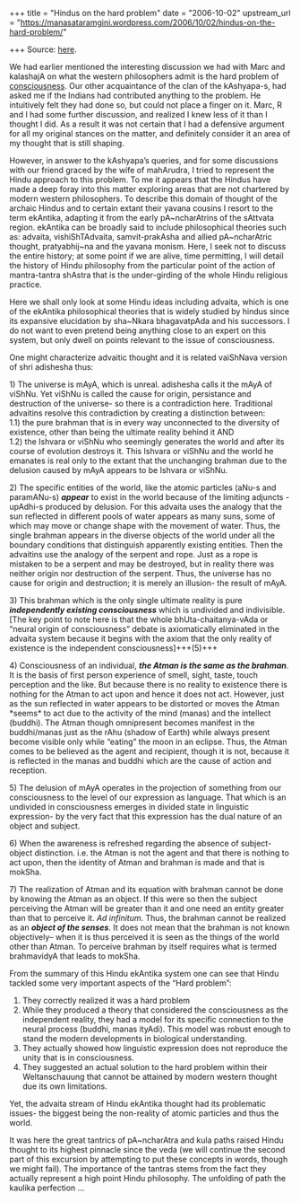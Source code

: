 +++
title = "Hindus on the hard problem"
date = "2006-10-02"
upstream_url = "https://manasataramgini.wordpress.com/2006/10/02/hindus-on-the-hard-problem/"

+++
Source: [here](https://manasataramgini.wordpress.com/2006/10/02/hindus-on-the-hard-problem/).

We had earlier mentioned the interesting discussion we had with Marc and kalashajA on what the western philosophers admit is the hard problem of [consciousness](http://manasataramgini.wordpress.com/2004/06/we-are-zombies.html). Our other acquaintance of the clan of the kAshyapa-s, had asked me if the Indians had contributed anything to the problem. He intuitively felt they had done so, but could not place a finger on it. Marc, R and I had some further discussion, and realized I knew less of it than I thought I did. As a result it was not certain that I had a defensive argument for all my original stances on the matter, and definitely consider it an area of my thought that is still shaping. 

However, in answer to the kAshyapa’s queries, and for some discussions with our friend graced by the wife of mahArudra, I tried to represent the Hindu approach to this problem. To me it appears that the Hindus have made a deep foray into this matter exploring areas that are not chartered by modern western philosophers. To describe this domain of thought of the archaic Hindus and to certain extant their yavana cousins I resort to the term ekAntika, adapting it from the early pA\~ncharAtrins of the sAttvata region. ekAntika can be broadly said to include philosophical theories such as: advaita, vishiShTAdvaita, samvit-prakAsha and allied pA\~ncharAtric thought, pratyabhij\~na and the yavana monism. Here, I seek not to discuss the entire history; at some point if we are alive, time permitting, I will detail the history of Hindu philosophy from the particular point of the action of mantra-tantra shAstra that is the under-girding of the whole Hindu religious practice. 

Here we shall only look at some Hindu ideas including advaita, which is one of the ekAntika philosophical theories that is widely studied by hindus since its expansive elucidation by sha\~Nkara bhagavatpAda and his successors. I do not want to even pretend being anything close to an expert on this system, but only dwell on points relevant to the issue of consciousness.

One might characterize advaitic thought and it is related vaiShNava version of shri adishesha thus:  

1\) The universe is mAyA, which is unreal. adishesha calls it the mAyA of viShNu. Yet viShNu is called the cause for origin, persistance and destruction of the universe- so there is a contradiction here. Traditional advaitins resolve this contradiction by creating a distinction between:  
   1.1) the pure brahman that is in every way unconnected to the diversity of existence, other than being the ultimate reality behind it AND  
   1.2) the Ishvara or viShNu who seemingly generates the world and after its course of evolution destroys it. This Ishvara or viShNu and the world he emanates is real only to the extant that the unchanging brahman due to the delusion caused by mAyA appears to be Ishvara or viShNu.

2\) The specific entities of the world, like the atomic particles (aNu-s and paramANu-s) ***appear*** to exist in the world because of the limiting adjuncts -upAdhi-s produced by delusion. For this advaita uses the analogy that the sun reflected in different pools of water appears as many suns, some of which may move or change shape with the movement of water. Thus, the single brahman appears in the diverse objects of the world under all the boundary conditions that distinguish apparently existing entities. Then the advaitins use the analogy of the serpent and rope. Just as a rope is mistaken to be a serpent and may be destroyed, but in reality there was neither origin nor destruction of the serpent. Thus, the universe has no cause for origin and destruction; it is merely an illusion- the result of mAyA.

3\) This brahman which is the only single ultimate reality is pure ***independently existing consciousness*** which is undivided and indivisible.  
\[The key point to note here is that the whole bhUta-chaitanya-vAda or “neural origin of consciousness” debate is axiomatically eliminated in the advaita system because it begins with the axiom that the only reality of existence is the independent consciousness\]+++(5)+++

4\) Consciousness of an individual, ***the Atman is the same as the brahman***. It is the basis of first person experience of smell, sight, taste, touch perception and the like. But because there is no reality to existence there is nothing for the Atman to act upon and hence it does not act. However, just as the sun reflected in water appears to be distorted or moves the Atman \*seems\* to act due to the activity of the mind (manas) and the intellect (buddhi). The Atman though omnipresent becomes manifest in the buddhi/manas just as the rAhu (shadow of Earth) while always present become visible only while “eating” the moon in an eclipse. Thus, the Atman comes to be believed as the agent and recipient, though it is not, because it is reflected in the manas and buddhi which are the cause of action and reception.

5\) The delusion of mAyA operates in the projection of something from our consciousness to the level of our expression as language. That which is an undivided in consciousness emerges in divided state in linguistic expression- by the very fact that this expression has the dual nature of an object and subject.

6\) When the awareness is refreshed regarding the absence of subject-object distinction. i.e. the Atman is not the agent and that there is nothing to act upon, then the identity of Atman and brahman is made and that is mokSha.

7\) The realization of Atman and its equation with brahman cannot be done by knowing the Atman as an object. If this were so then the subject perceiving the Atman will be greater than it and one need an entity greater than that to perceive it. *Ad infinitum*. Thus, the brahman cannot be realized as an ***object of the senses***. It does not mean that the brahman is not known objectively– when it is thus perceived it is seen as the things of the world other than Atman. To perceive brahman by itself requires what is termed brahmavidyA that leads to mokSha.

From the summary of this Hindu ekAntika system one can see that Hindu tackled some very important aspects of the “Hard problem”: 

1) They correctly realized it was a hard problem 
2) While they produced a theory that considered the consciousness as the independent reality, they had a model for its specific connection to the neural process (buddhi, manas ityAdi). This model was robust enough to stand the modern developments in biological understanding. 
3) They actually showed how linguistic expression does not reproduce the unity that is in consciousness. 
4) They suggested an actual solution to the hard problem within their Weltanschauung that cannot be attained by modern western thought due its own limitations.

Yet, the advaita stream of Hindu ekAntika thought had its problematic issues- the biggest being the non-reality of atomic particles and thus the world. 

It was here the great tantrics of pA\~ncharAtra and kula paths raised Hindu thought to its highest pinnacle since the veda (we will continue the second part of this excursion by attempting to put these concepts in words, though we might fail). The importance of the tantras stems from the fact they actually represent a high point Hindu philosophy. The unfolding of path the kaulika perfection …

